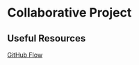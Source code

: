 # Collaborative Project

## Useful Resources

[GitHub Flow](https://guides.github.com/introduction/flow/)
